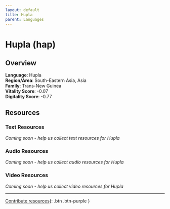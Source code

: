 ```yaml
---
layout: default
title: Hupla
parent: Languages
---
```


# Hupla (hap)

## Overview

**Language**: Hupla  
**Region/Area**: South-Eastern Asia, Asia  
**Family**: Trans-New Guinea  
**Vitality Score**: -0.07  
**Digitality Score**: -0.77  

## Resources

### Text Resources
*Coming soon - help us collect text resources for Hupla*

### Audio Resources
*Coming soon - help us collect audio resources for Hupla*

### Video Resources
*Coming soon - help us collect video resources for Hupla*

---

[Contribute resources](https://fairtrain.github.io/){: .btn .btn-purple }
